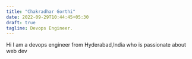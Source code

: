 ```yaml
---
title: "Chakradhar Gorthi"
date: 2022-09-29T10:44:45+05:30
draft: true
tagline: Devops Engineer. 
---
```


Hi I am a devops engineer from Hyderabad,India who is passionate about web dev